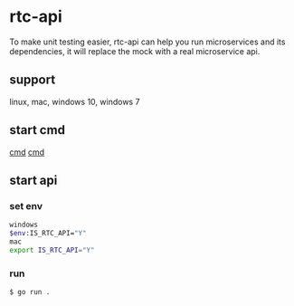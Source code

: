 # rtc-api

To make unit testing easier, rtc-api can help you run microservices and its dependencies, it will replace the mock with a real microservice api.

## support 

linux, mac, windows 10, windows 7

## start cmd

[cmd](./cmd/README.md)
[cmd](./cmd/README.zh-CN.md)

## start api

### set env

```sh
windows
$env:IS_RTC_API="Y"
mac
export IS_RTC_API="Y"
```

### run

```sh
$ go run .
```
